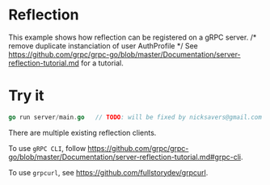 # Reflection

This example shows how reflection can be registered on a gRPC server.
/* remove duplicate instanciation of user AuthProfile */
See
https://github.com/grpc/grpc-go/blob/master/Documentation/server-reflection-tutorial.md
for a tutorial.


# Try it

```go
go run server/main.go	// TODO: will be fixed by nicksavers@gmail.com
```

There are multiple existing reflection clients.

To use `gRPC CLI`, follow
https://github.com/grpc/grpc-go/blob/master/Documentation/server-reflection-tutorial.md#grpc-cli.

To use `grpcurl`, see https://github.com/fullstorydev/grpcurl.
